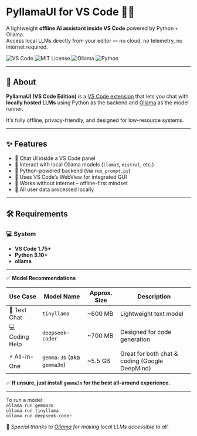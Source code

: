 # PyllamaUI for VS Code 🧠🦙

A lightweight **offline AI assistant inside VS Code** powered by Python + Ollama.  
Access local LLMs directly from your editor — no cloud, no telemetry, no internet required.

![VS Code](https://img.shields.io/badge/Built%20for-VSCode-blue)
![MIT License](https://img.shields.io/badge/License-MIT-green)
![Ollama](https://img.shields.io/badge/Powered%20by-Ollama-yellow)
![Python](https://img.shields.io/badge/Backend-Python%203.10%2B-blue)

---

## 🌟 About

**PyllamaUI (VS Code Edition)** is a [VS Code extension](https://marketplace.visualstudio.com/items?itemName=bhuvanesh-m-dev.pyllamaui) that lets you chat with **locally hosted LLMs** using Python as the backend and [Ollama](https://ollama.com) as the model runner.

It's fully offline, privacy-friendly, and designed for low-resource systems.

---

## ✨ Features

- 💬 Chat UI inside a VS Code panel
- 🧠 Interact with local Ollama models (`llama3`, `mistral`, etc.)
- 🐍 Python-powered backend (via `run_prompt.py`)
- 🔌 Uses VS Code’s WebView for integrated GUI
- 🚫 Works without internet – offline-first mindset
- 📁 All user data processed locally

---

## 🛠️ Requirements

### 💻 System
- **VS Code 1.75+**
- **Python 3.10+**
- **ollama**
---  
✅ **Model Recommendations**

| Use Case        | Model Name       | Approx. Size | Description                                  |
|-----------------|------------------|--------------|----------------------------------------------|
| 📝 Text Chat    | `tinyllama`      | ~600 MB      | Lightweight text model                       |
| 💻 Coding Help  | `deepseek-coder` | ~700 MB      | Designed for code generation                 |
| ⚡ All-in-One    | `gemma:3b` (aka `gemma3n`) | ~5.5 GB  | Great for both chat & coding (Google DeepMind) |

✅ **If unsure, just install `gemma3n` for the best all-around experience.**

---

To run a model:  
`ollama run gemma3n`  
`ollama run tinyllama`  
`ollama run deepseek-coder`

📌 *Special thanks to [Ollama](https://ollama.com) for making local LLMs accessible to all.*
